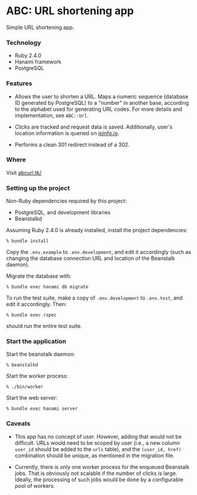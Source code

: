 # ABC: URL shortening app

Simple URL shortening app.

### Technology

* Ruby 2.4.0
* Hanami framework
* PostgreSQL

### Features

* Allows the user to shorten a URL. Maps a numeric sequence (database ID
generated by PostgreSQL) to a "number" in another base, according to the alphabet
used for generating URL codes. For more details and implementation, see `ABC::Url`.

* Clicks are tracked and request data is saved. Additionally, user's location
information is queried on [ipinfo.io](https://ipinfo.io/).

* Performs a clean 301 redirect instead of a 302.

### Where

Visit [abcurl.tk/](http://abcurl.tk/)

### Setting up the project

Non-Ruby dependencies required by this project:

* PostgreSQL, and development libraries
* Beanstalkd

Assuming Ruby 2.4.0 is already installed, install the project dependencies:

~~~console
% bundle install
~~~

Copy the `.env.example` to `.env.development`, and edit it accordingly
(such as changing the database connection URL and location of the Beanstalk
daemon).

Migrate the database with:

~~~console
% bundle exec hanami db migrate
~~~

To run the test suite, make a copy of `.env.development` to `.env.test`, and edit
it accordingly. Then:

~~~console
% bundle exec rspec
~~~

should run the entire test suite.

### Start the application

Start the beanstalk daemon:

~~~console
% beanstalkd
~~~

Start the worker process:

~~~console
% ./bin/worker
~~~

Start the web server:

~~~console
% bundle exec hanami server
~~~

### Caveats

* This app has no concept of user. However, adding that would not be difficult.
URLs would need to be scoped by user (i.e., a new column `user_id` should be added
to the `urls` table), and the `(user_id, href)` combination should be unique, as
mentioned in the migration file.

* Currently, there is only one worker process for the enqueued Beanstalk jobs.
That is obviously not scalable if the number of clicks is large. Ideally, the processing
of such jobs would be done by a configurable pool of workers.
